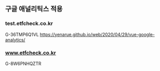 ## 구글 애널리틱스 적용

### test.etfcheck.co.kr 
G-36TMP6Q1VL
https://yenarue.github.io/web/2020/04/29/vue-google-analytics/

### www.etfcheck.co.kr
G-8W6PNHQZTR
